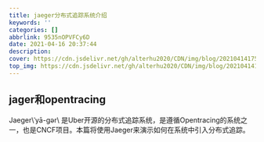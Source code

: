```yaml
---
title: jaeger分布式追踪系统介绍
keywords: ''
categories: []
abbrlink: 9535nOPVFCy6D
date: 2021-04-16 20:37:44
description:
cover: https://cdn.jsdelivr.net/gh/alterhu2020/CDN/img/blog/20210414175757.jpeg
top_img: https://cdn.jsdelivr.net/gh/alterhu2020/CDN/img/blog/20210414175757.jpeg
---
```


## jager和opentracing

Jaeger\ˈyā-gər\ 是Uber开源的分布式追踪系统，是遵循Opentracing的系统之一，也是CNCF项目。本篇将使用Jaeger来演示如何在系统中引入分布式追踪。
